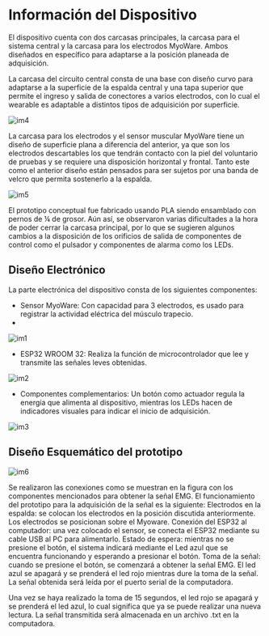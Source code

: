 # Información del Dispositivo

El dispositivo cuenta con dos carcasas principales, la carcasa para el sistema central y la carcasa para los electrodos MyoWare. Ambos diseñados en específico para adaptarse a la posición planeada de adquisición.

La carcasa del circuito central consta de una base con diseño curvo para adaptarse a la superficie de la espalda central y una tapa superior que permite el ingreso y salida de conectores a varios electrodos, con lo cual el wearable es adaptable a distintos tipos de adquisición por superficie.

![im4](https://github.com/MauricioCastilloT/Intro-SenalesG8/assets/128628500/dea726c2-0233-4c9f-91bb-4cbecf215054)


La carcasa para los electrodos y el sensor muscular MyoWare tiene un diseño de superficie plana a diferencia del anterior, ya que son los electrodos descartables los que tendrán contacto con la piel del voluntario de pruebas y se requiere una disposición horizontal y frontal. Tanto este como el anterior diseño están pensados para ser sujetos por una banda de velcro que permita sostenerlo a la espalda.

![im5](https://github.com/MauricioCastilloT/Intro-SenalesG8/assets/128628500/b33d3c77-f520-4660-a787-b175399cc5ff)


El prototipo conceptual fue fabricado usando PLA siendo ensamblado con pernos de ¼ de grosor. Aún así, se observaron varias dificultades a la hora de poder cerrar la carcasa principal, por lo que se sugieren algunos cambios a la disposición de los orificios de salida de componentes de control como el pulsador y componentes de alarma como los LEDs.

## Diseño Electrónico

La parte electrónica del dispositivo consta de los siguientes componentes:

- Sensor MyoWare: Con capacidad para 3 electrodos, es usado para registrar la actividad eléctrica del músculo trapecio.
- 
![im1](https://github.com/MauricioCastilloT/Intro-SenalesG8/assets/128628500/6923d645-890d-48b4-aae7-2f22a556c2de)


- ESP32 WROOM 32: Realiza la función de microcontrolador que lee y transmite las señales leves obtenidas.
  
![im2](https://github.com/MauricioCastilloT/Intro-SenalesG8/assets/128628500/b92812da-6b6c-4935-9057-7410fefb46a2)


- Componentes complementarios: Un botón como actuador regula la energía que alimenta al dispositivo, mientras los LEDs hacen de indicadores visuales para indicar el inicio de adquisición.
  
![im3](https://github.com/MauricioCastilloT/Intro-SenalesG8/assets/128628500/98d604ae-af74-4687-ab8f-ed4432ed553d)


## Diseño Esquemático del prototipo

![im6](https://github.com/MauricioCastilloT/Intro-SenalesG8/assets/128628500/53ab3546-85f0-4f6b-ae2a-377cd49d7669)


Se realizaron las conexiones como se muestran en la figura con los componentes mencionados para obtener la señal EMG. El funcionamiento del prototipo para la adquisición de la señal es la siguiente:
Electrodos en la espalda: se colocan los electrodos en la posición discutida anteriormente. Los electrodos se posicionan sobre el Myoware.
Conexión del ESP32 al computador: una vez colocado el sensor, se conecta el ESP32 mediante su cable USB al PC para alimentarlo.
Estado de espera: mientras no se presione el botón, el sistema indicará mediante el Led azul que se encuentra funcionando y esperando a presionar el botón.
Toma de la señal: cuando se presione el botón, se comenzará a obtener la señal EMG. El led azul se apagará y se prenderá el led rojo mientras dure la toma de la señal. La señal obtenida será leída por el puerto serial de la computadora.

Una vez se haya realizado la toma de 15 segundos, el led rojo se apagará y se prenderá el led azul, lo cual significa que ya se puede realizar una nueva lectura.
La señal transmitida será almacenada en un archivo .txt en la computadora.



